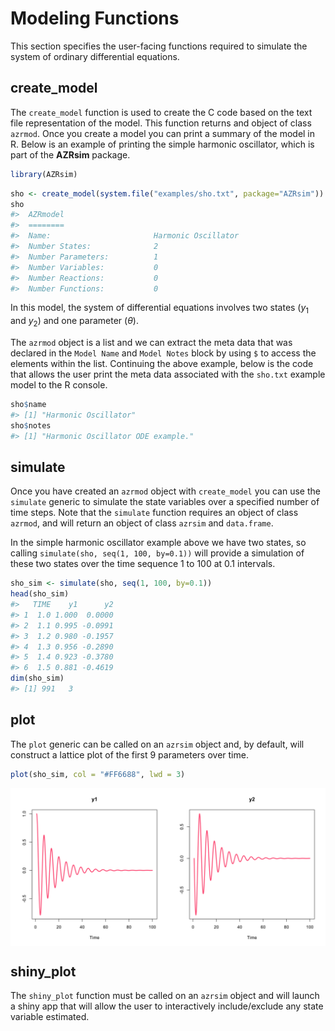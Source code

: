 
# Modeling Functions

This section specifies the user-facing functions required to simulate the system of ordinary differential equations.

## create_model

The `create_model` function is used to create the C code based on the text file representation of the model. This function returns and object of class `azrmod`. Once you create a model you can print a summary of the model in R. Below is an example of printing the simple harmonic oscillator, which is part of the **AZRsim** package.


```r
library(AZRsim)
```


```r
sho <- create_model(system.file("examples/sho.txt", package="AZRsim"))
sho
#> 	AZRmodel
#> 	========
#> 	Name:                       Harmonic Oscillator 
#> 	Number States:              2 
#> 	Number Parameters:          1 
#> 	Number Variables:           0 
#> 	Number Reactions:           0 
#> 	Number Functions:           0
```

In this model, the system of differential equations involves two states ($y_1$ and $y_2$) and one parameter ($\theta$).

The `azrmod` object is a list and we can extract the meta data that was declared in the `Model Name` and `Model Notes` block by using `$` to access the elements within the list. Continuing the above example, below is the code that allows the user print the meta data associated with the `sho.txt` example model to the R console.


```r
sho$name
#> [1] "Harmonic Oscillator"
sho$notes
#> [1] "Harmonic Oscillator ODE example."
```

## simulate

Once you have created an `azrmod` object with `create_model` you can use the `simulate` generic to simulate the state variables over a specified number of time steps. Note that the `simulate` function requires an object of class `azrmod`, and will return an object of class `azrsim` and `data.frame`.

In the simple harmonic oscillator example above we have two states, so calling `simulate(sho, seq(1, 100, by=0.1))` will provide a simulation of these two states over the time sequence 1 to 100 at 0.1 intervals.


```r
sho_sim <- simulate(sho, seq(1, 100, by=0.1))
head(sho_sim)
#>   TIME    y1      y2
#> 1  1.0 1.000  0.0000
#> 2  1.1 0.995 -0.0991
#> 3  1.2 0.980 -0.1957
#> 4  1.3 0.956 -0.2890
#> 5  1.4 0.923 -0.3780
#> 6  1.5 0.881 -0.4619
dim(sho_sim)
#> [1] 991   3
```

## plot

The `plot` generic can be called on an `azrsim` object and, by default, will construct a lattice plot of the first 9 parameters over time.


```r
plot(sho_sim, col = "#FF6688", lwd = 3)
```

<img src="03-generics_files/figure-html/unnamed-chunk-6-1.png" width="1152" style="display: block; margin: auto;" />

## shiny_plot

The `shiny_plot` function must be called on an `azrsim` object and will launch a shiny app that will allow the user to interactively include/exclude any state variable estimated.
